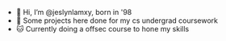 - 👋 Hi, I’m @jeslynlamxy, born in '98
- 🏫 Some projects here done for my cs undergrad coursework
- 🐱 Currently doing a offsec course to hone my skills
